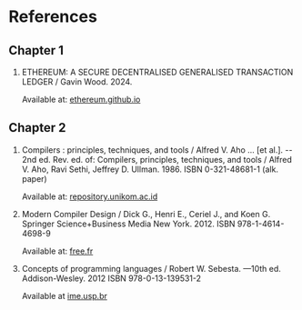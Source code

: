 # References

## Chapter 1

1. ETHEREUM: A SECURE DECENTRALISED GENERALISED TRANSACTION LEDGER / Gavin Wood. 2024.

   Available at: [ethereum.github.io](https://ethereum.github.io/yellowpaper/paper.pdf)

## Chapter 2

1. Compilers : principles, techniques, and tools / Alfred V. Aho ... [et al.]. -- 2nd ed.
   Rev. ed. of: Compilers, principles, techniques, and tools / Alfred V. Aho, Ravi
   Sethi, Jeffrey D. Ullman. 1986.
   ISBN 0-321-48681-1 (alk. paper)

   Available at: [repository.unikom.ac.id](https://repository.unikom.ac.id/48769/1/Compilers%20-%20Principles%2C%20Techniques%2C%20and%20Tools%20%282006%29.pdf)

2. Modern Compiler Design / Dick G., Henri E., Ceriel J., and Koen G.
   Springer Science+Business Media New York. 2012.
   ISBN 978-1-4614-4698-9

   Available at: [free.fr](http://160592857366.free.fr/joe/ebooks/ShareData/Modern%20Compiler%20Design%202e.pdf)

3. Concepts of programming languages / Robert W. Sebesta. —10th ed.
   Addison-Wesley. 2012
   ISBN 978-0-13-139531-2

   Available at [ime.usp.br](https://www.ime.usp.br/~alvaroma/ucsp/proglang/book.pdf)
